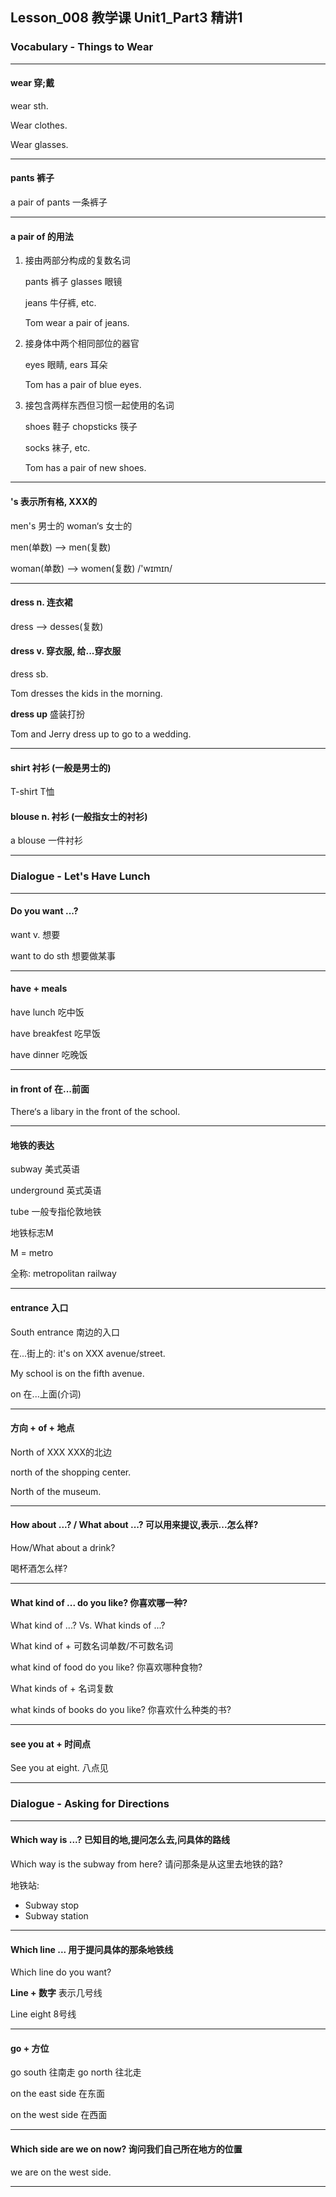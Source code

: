 ## Lesson_008 教学课 Unit1_Part3 精讲1

### Vocabulary - Things to Wear

---

#### wear 穿;戴

wear sth.

Wear clothes.

Wear glasses.

---

#### pants 裤子

a pair of pants 一条裤子

---

#### a pair of 的用法

1. 接由两部分构成的复数名词

   pants 裤子 glasses 眼镜

   jeans 牛仔裤, etc.

   Tom wear a pair of jeans.

2. 接身体中两个相同部位的器官

   eyes 眼睛, ears 耳朵

   Tom has a pair of blue eyes.

3. 接包含两样东西但习惯一起使用的名词

   shoes 鞋子 chopsticks 筷子

   socks 袜子, etc.

   Tom has a pair of new shoes.

---

#### 's 表示所有格, XXX的

men's 男士的 woman‘s 女士的

men(单数) --> men(复数)

woman(单数) --> women(复数) /'wɪmɪn/

---

#### dress n. 连衣裙

dress --> desses(复数)

#### dress v. 穿衣服, 给...穿衣服

dress sb.

Tom dresses the kids in the morning.

**dress up** 盛装打扮

Tom and Jerry dress up to go to a wedding.

---

#### shirt 衬衫 (一般是男士的)

T-shirt T恤

#### blouse n. 衬衫 (一般指女士的衬衫)

a blouse 一件衬衫

---

### Dialogue - Let's Have Lunch

---

#### Do you want ...?

want v. 想要

want to do sth 想要做某事

---

#### have + meals

have lunch 吃中饭

have breakfest 吃早饭

have dinner 吃晚饭

----

#### in front of 在...前面

There‘s a libary in the front of the school.

----

#### 地铁的表达

subway 美式英语

underground 英式英语

tube 一般专指伦敦地铁

地铁标志M

M = metro

全称: metropolitan railway

---

#### entrance 入口

South entrance 南边的入口

在...街上的: it's on XXX avenue/street.

My school is on the fifth avenue.

on 在...上面(介词)

---

#### 方向 + of + 地点

North of XXX XXX的北边

north of the shopping center.

North of the museum.

---

#### How about ...? / What about ...? 可以用来提议,表示...怎么样?

How/What about a drink? 

喝杯酒怎么样?

---

#### What kind of ... do you like? 你喜欢哪一种?

What kind of ...? Vs. What kinds of ...?

What kind of + 可数名词单数/不可数名词

what kind of food do you like? 你喜欢哪种食物?

What kinds of + 名词复数

what kinds of books do you like? 你喜欢什么种类的书?

---

#### see you at + 时间点

See you at eight. 八点见

---

### Dialogue - Asking for Directions

---

#### Which way is ...? 已知目的地,提问怎么去,问具体的路线

Which way is the subway from here? 请问那条是从这里去地铁的路?

地铁站:

* Subway stop
* Subway station

---

#### Which line ... 用于提问具体的那条地铁线

Which line do you want?

**Line + 数字** 表示几号线

Line eight 8号线

---

####  go + 方位

go south 往南走 go north 往北走

on the east side 在东面

on the west side 在西面

---

#### Which side are we on now? 询问我们自己所在地方的位置

we are on the west side.

---

